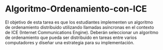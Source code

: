 # Algoritmo-Ordenamiento-con-ICE
El objetivo de esta tarea es que los estudiantes implementen un algoritmo de ordenamiento distribuido utilizando llamadas asíncronas en el contexto de ICE (Internet Communications Engine). Deberán seleccionar un algoritmo de ordenamiento que pueda ser distribuido en tareas entre varios computadores y diseñar una estrategia para su implementación.
